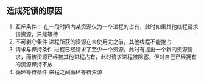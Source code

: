 ## 造成死锁的原因
1. 互斥条件：
   在一段时间内某资源仅为一个进程的占有，此时如果其他线程请求该资源，只能等待
2. 不可剥夺条件
   进程所获的资源在未使用完之前，其他线程不能抢占
3. 请求与保持条件
   进程已经请求了至少一个资源，此时有提出一个新的资源请求，而该资源已经被其他进程占有，此时请求进程被阻塞，但对自己已经拥有的资源保持不放
4. 循环等待条件
   进程之间循环等待资源
